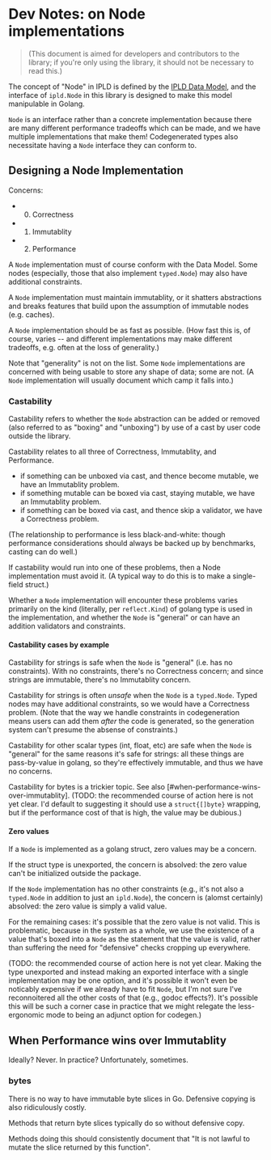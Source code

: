 Dev Notes: on Node implementations
==================================

> (This document is aimed for developers and contributors to the library;
> if you're only using the library, it should not be necessary to read this.)

The concept of "Node" in IPLD is defined by the
[IPLD Data Model](https://github.com/ipld/specs/tree/master/data-model-layer),
and the interface of `ipld.Node` in this library is designed to make this
model manipulable in Golang.

`Node` is an interface rather than a concrete implementation because
there are many different performance tradeoffs which can be made,
and we have multiple implementations that make them!
Codegenerated types also necessitate having a `Node` interface they can conform to.



Designing a Node Implementation
-------------------------------

Concerns:

- 0. Correctness
- 1. Immutablity
- 2. Performance

A `Node` implementation must of course conform with the Data Model.
Some nodes (especially, those that also implement `typed.Node`) may also
have additional constraints.

A `Node` implementation must maintain immutablity, or it shatters abstractions
and breaks features that build upon the assumption of immutable nodes (e.g. caches).

A `Node` implementation should be as fast as possible.
(How fast this is, of course, varies -- and different implementations may make
different tradeoffs, e.g. often at the loss of generality.)

Note that "generality" is not on the list.  Some `Node` implementations are
concerned with being usable to store any shape of data; some are not.
(A `Node` implementation will usually document which camp it falls into.)


### Castability

Castability refers to whether the `Node` abstraction can be added or removed
(also referred to as "boxing" and "unboxing")
by use of a cast by user code outside the library.

Castability relates to all three of Correctness, Immutablity, and Performance.

- if something can be unboxed via cast, and thence become mutable, we have an Immutablity problem.
- if something mutable can be boxed via cast, staying mutable, we have an Immutablity problem.
- if something can be boxed via cast, and thence skip a validator, we have a Correctness problem.

(The relationship to performance is less black-and-white: though performance
considerations should always be backed up by benchmarks, casting can do well.)

If castability would run into one of these problems,
then a Node implementation must avoid it.
(A typical way to do this is to make a single-field struct.)

Whether a `Node` implementation will encounter these problems varies primarily on
the kind (literally, per `reflect.Kind`) of golang type is used in the implementation,
and whether the `Node` is "general" or can have an addition validators and constraints.

#### Castability cases by example

Castability for strings is safe when the `Node` is "general" (i.e. has no constraints).
With no constraints, there's no Correctness concern;
and since strings are immutable, there's no Immutablity concern.

Castability for strings is often *unsafe* when the `Node` is a `typed.Node`.
Typed nodes may have additional constraints, so we would have a Correctness problem.
(Note that the way we handle constraints in codegeneration means users can add
them *after* the code is generated, so the generation system can't presume
the absense of constraints.)

Castability for other scalar types (int, float, etc) are safe when the `Node` is "general"
for the same reasons it's safe for strings: all these things are pass-by-value
in golang, so they're effectively immutable, and thus we have no concerns.

Castability for bytes is a trickier topic.
See also [#when-performance-wins-over-immutablity].
(TODO: the recommended course of action here is not yet clear.
I'd default to suggesting it should use a `struct{[]byte}` wrapping,
but if the performance cost of that is high, the value may be dubious.)

#### Zero values

If a `Node` is implemented as a golang struct, zero values may be a concern.

If the struct type is unexported, the concern is absolved:
the zero value can't be initialized outside the package.

If the `Node` implementation has no other constraints
(e.g., it's not also a `typed.Node` in addition to just an `ipld.Node`),
the concern is (alomst certainly) absolved:
the zero value is simply a valid value.

For the remaining cases: it's possible that the zero value is not valid.
This is problematic, because in the system as a whole, we use the existence
of a value that's boxed into a `Node` as the statement that the value is valid,
rather than suffering the need for "defensive" checks cropping up everywhere.

(TODO: the recommended course of action here is not yet clear.
Making the type unexported and instead making an exported interface with a
single implementation may be one option, and it's possible it won't even be
noticably expensive if we already have to fit `Node`, but I'm not sure I've
reconnoitered all the other costs of that (e.g., godoc effects?).
It's possible this will be such a corner case in practice that we might
relegate the less-ergonomic mode to being an adjunct option for codegen.)



When Performance wins over Immutablity
--------------------------------------

Ideally?  Never.  In practice?  Unfortunately, sometimes.


### bytes

There is no way to have immutable byte slices in Go.
Defensive copying is also ridiculously costly.

Methods that return byte slices typically do so without defensive copy.

Methods doing this should consistently document that
"It is not lawful to mutate the slice returned by this function".
